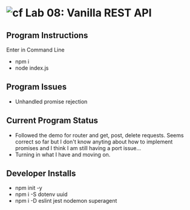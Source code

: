 ![cf](https://i.imgur.com/7v5ASc8.png) Lab 08: Vanilla REST API
======

## Program Instructions
Enter in Command Line
* npm i
* node index.js


## Program Issues
* Unhandled promise rejection


## Current Program Status
* Followed the demo for router and get, post, delete requests. Seems correct so far but I don't know anyting about how to implement promises and I think I am still having a port issue...
* Turning in what I have and moving on.


## Developer Installs
* npm init -y
* npm i -S dotenv uuid
* npm i -D eslint jest nodemon superagent

